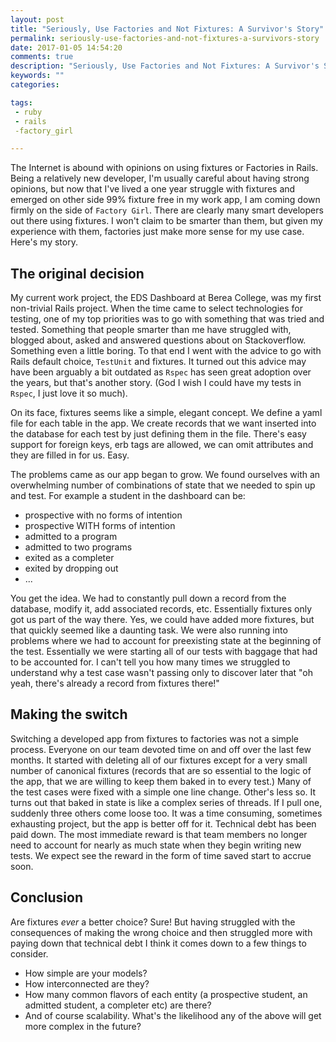 ```yaml
---
layout: post
title: "Seriously, Use Factories and Not Fixtures: A Survivor's Story"
permalink: seriously-use-factories-and-not-fixtures-a-survivors-story
date: 2017-01-05 14:54:20
comments: true
description: "Seriously, Use Factories and Not Fixtures: A Survivor's Story"
keywords: ""
categories:

tags:
 - ruby
 - rails
 -factory_girl

---
```


The Internet is abound with opinions on using fixtures or Factories in Rails. Being a relatively new developer, I'm usually careful about having strong opinions, but now that I've lived a one year struggle with fixtures and emerged on other side 99% fixture free in my work app, I am coming down firmly on the side of `Factory Girl`. There are clearly many smart developers out there using fixtures. I won't claim to be smarter than them, but given my experience with them, factories just make more sense for my use case. Here's my story.

## The original decision

My current work project, the EDS Dashboard at Berea College, was my first non-trivial Rails project. When the time came to select technologies for testing, one of my top priorities was to go with something that was tried and tested. Something that people smarter than me have struggled with, blogged about, asked and answered questions about on Stackoverflow. Something even a little boring. To that end I went with the advice to go with Rails default choice, `TestUnit` and fixtures. It turned out this advice may have been arguably a bit outdated as `Rspec` has seen great adoption over the years, but that's another story. (God I wish I could have my tests in `Rspec`, I just love it so much).

On its face, fixtures seems like a simple, elegant concept. We define a yaml file for each table in the app. We create records that we want inserted into the database for each test by just defining them in the file. There's easy support for foreign keys, erb tags are allowed, we can omit attributes and they are filled in for us. Easy.

The problems came as our app began to grow. We found ourselves with an overwhelming number of combinations of state that we needed to spin up and test. For example a student in the dashboard can be:

 - prospective with no forms of intention
 - prospective WITH forms of intention
 - admitted to a program
 - admitted to two programs
 - exited as a completer
 - exited by dropping out
 - ...

You get the idea. We had to constantly pull down a record from the database, modify it, add associated records, etc. Essentially fixtures only got us part of the way there.  Yes, we could have added more fixtures, but that quickly seemed like a daunting task. We were also running into problems where we had to account for preexisting state at the beginning of the test. Essentially we were starting all of our tests with baggage that had to be accounted for. I can't tell you how many times we struggled to understand why a test case wasn't passing only to discover later that "oh yeah, there's already a record from fixtures there!"

## Making the switch

Switching a developed app from fixtures to factories was not a simple process. Everyone on our team devoted time on and off over the last few months. It started with deleting all of our fixtures except for a very small number of canonical fixtures (records that are so essential to the logic of the app, that we are willing to keep them baked in to every test.) Many of the test cases were fixed with a simple one line change. Other's less so. It turns out that baked in state is like a complex series of threads. If I pull one, suddenly three others come loose too. It was a time consuming, sometimes exhausting project, but the app is better off for it. Technical debt has been paid down. The most immediate reward is that team members no longer need to account for nearly as much state when they begin writing new tests. We expect see the reward in the form of time saved start to accrue soon.

## Conclusion

Are fixtures _ever_ a better choice? Sure! But having struggled with the consequences of making the wrong choice and then struggled more with paying down that technical debt I think it comes down to a few things to consider.

 - How simple are your models?
 - How interconnected are they?
 - How many common flavors of each entity (a prospective student, an admitted student, a completer etc) are there?
 - And of course scalability. What's the likelihood any of the above will get more complex in the future?
